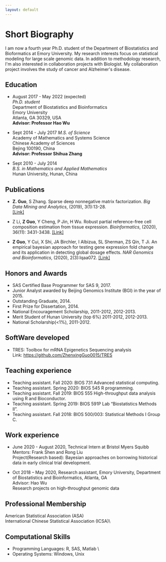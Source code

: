 ```yaml
---
layout: default
---
```


# Short Biography

I am now a fourth year Ph.D. student of the Department of Biostatistics and Bioformatics at Emory University. My research interests focus on statistical modeling for large scale genomic data. In addition to methodology research, I'm also interested in collaboration projects with Biologist. My collaboration project involves the study of cancer and Alzheimer's disease.



## Education
* August 2017 - May 2022 (expected) \
_Ph.D. student_ \
Department of Biostatistics and Bioinformatics\
Emory University\
Atlanta, GA 30329, USA\
**Advisor: Professor Hao Wu**

* Sept 2014 - July 2017 
_M.S. of Science_\
Academy of Mathematics and Systems Science\
Chinese Academy of Sciences\
Bejing 100190, China\
**Advisor: Professor Shihua Zhang**


* Sept 2010 - July 2014 \
_B.S. in Mathematics and Applied Mathematics_\
Hunan University, Hunan, China


## Publications

* **Z. Guo**, S Zhang. Sparse deep nonnegative matrix factorization. _Big Data Mining and Analytics_, (2019), 3(1):13-28.    
 [[Link]]( https://ieeexplore.ieee.org/document/8935092) 
   
* Z Li, **Z Guo**, Y Cheng, P Jin, H Wu. Robust partial reference-free cell composition estimation from tissue expression. _Bioinformatics_, (2020), 36(11): 3431-3438. [[Link]]( https://academic.oup.com/bioinformatics/article/36/11/3431/5804977)
  
* **Z Guo**, Y Cui, X Shi, JA Birchler, I Albizua, SL Sherman, ZS Qin, T Ji. An empirical bayesian approach for testing gene expression fold change and its application in detecting global dosage effects. _NAR Genomics and Bioinformatics_, (2020), 2(3):lqaa072. [[Link]]( https://academic.oup.com/nargab/article/2/3/lqaa072/5908375)


## Honors and Awards
* SAS Certified Base Programmer for SAS 9, 2017.
* Junior Analyst awarded by Beijing Genomics Institute (BGI) in the year of 2015.
* Outstanding Graduate, 2014.
* First Prize for Dissertation, 2014.
* National Encouragement Scholarship, 2011-2012, 2012-2013.
* Merit Student of Hunan University (top 6%) 2011-2012, 2012-2013.
* National Scholarship(<1%), 2011-2012.



## SoftWare developed

* TRES: Toolbox for mRNA Epigenetics Sequencing analysis\
Link: https://github.com/ZhenxingGuo0015/TRES

## Teaching experience
* Teaching assistant. Fall 2020: BIOS 731 Advanced statistical computing.
* Teaching assistant. Spring 2020: BIOS 545 R programming.
* Teaching assistant. Fall 2019: BIOS 555 High-throughput data analysis using R and Bioconductor.
* Teaching assistant. Spring 2019: BIOS 591P Lab “Biostatistics Methods II”.
* Teaching assistant. Fall 2018: BIOS 500/003: Statistical Methods I Group C.

## Work experience
 * June 2020 - August 2020, Technical Intern at Bristol Myers Squibb \
  Mentors: Frank Shen and Rong Liu \
  Project(Research based): Bayesian approaches on borrowing historical data in early clinical trial development.
 
 * Oct 2018 – May 2020, Research assistant, Emory University, Department of Biostatistics and 
Bioinformatics, Atlanta, GA \
 Advisor: Hao Wu \
 Research projects on high-throughput genomic data 
 
## Professional Membership  
American Statistical Association (ASA) \
International Chinese Statistical Association (ICSA)\

## Computational Skills
* Programming Languages: R, SAS, Matlab \
* Operating Systems: Windows, Unix




